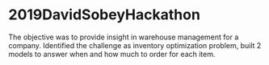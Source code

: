 # 2019DavidSobeyHackathon

The objective was to provide insight in warehouse management for a company. Identified the challenge as inventory optimization problem, built 2 models to answer when and how much to order for each item. 
